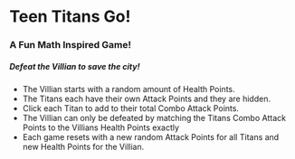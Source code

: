 # Teen Titans Go! 
### A Fun Math Inspired Game!

##### Defeat the Villian to save the city! 
* The Villian starts with a random amount of Health Points. 
* The Titans each have their own Attack Points and they are hidden. 
* Click each Titan to add to their total Combo Attack Points. 
* The Villian can only be defeated by matching the Titans Combo Attack Points to the Villians Health Points exactly 
* Each game resets with a new random Attack Points for all Titans and new Health Points for the Villian.
